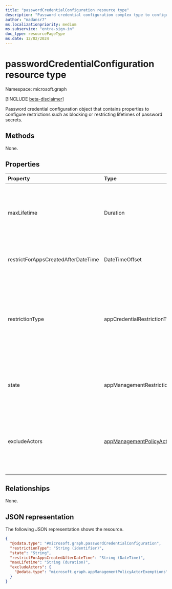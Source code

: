 ```yaml
---
title: "passwordCredentialConfiguration resource type"
description: "Password credential configuration complex type to configure password credential restriction, maxLifetime, and enforcement date"
author: "madansr7"
ms.localizationpriority: medium
ms.subservice: "entra-sign-in"
doc_type: resourcePageType
ms.date: 12/02/2024
---
```


# passwordCredentialConfiguration resource type

Namespace: microsoft.graph

[!INCLUDE [beta-disclaimer](../../includes/beta-disclaimer.md)]

Password credential configuration object that contains properties to configure restrictions such as blocking or restricting lifetimes of password secrets.

## Methods

None.

## Properties

| Property                                    | Type                            | Description |
| :------------------------------------------ | :------------------------------ | :--------------------------------------------------------------------------------------------------------------------------------------- |
| maxLifetime                                 | Duration                        | String value that indicates the maximum lifetime for password expiration, defined as an ISO 8601 duration. For example, `P4DT12H30M5S` represents four days, 12 hours, 30 minutes, and five seconds. This property is required when **restrictionType** is set to `passwordLifetime`.|
| restrictForAppsCreatedAfterDateTime         | DateTimeOffset                  | Specifies the date from which the policy restriction applies to newly created applications. For existing applications, the enforcement date can be retroactively applied.|
| restrictionType                             | appCredentialRestrictionType    | A unique identifier key for **passwordCredentialConfiguration**. This value also represents the type of restriction being applied. The possible values are: `passwordAddition`, `passwordLifetime`, `symmetricKeyAddition`, `symmetricKeyLifetime`, `customPasswordAddition`, and `unknownFutureValue`. Each value of restrictionType can be used only once per policy.|
| state                                       | appManagementRestrictionState   | Indicates whether the restriction is evaluated. The possible values are: `enabled`, `disabled`, `unknownFutureValue`. If `enabled`, the restriction is evaluated. If `disabled`, the restriction isn't evaluated or enforced.|
| excludeActors                | [appManagementPolicyActorExemptions](appmanagementpolicyactorexemptions.md)                         | Collection of custom security attribute exemptions. If an actor user or service principal has the custom security attribute defined in this section, they're exempted from the restriction.  This means that calls the user or service principal makes to create or update apps are exempt from this policy enforcement.  |

## Relationships

None.

## JSON representation

The following JSON representation shows the resource.

<!-- {
  "blockType": "resource",
  "keyProperty": "restrictionType",
  "@odata.type": "microsoft.graph.passwordCredentialConfiguration",
  "openType": false
}
-->

```json
{
  "@odata.type": "#microsoft.graph.passwordCredentialConfiguration",
  "restrictionType": "String (identifier)",
  "state": "String",
  "restrictForAppsCreatedAfterDateTime": "String (DateTime)",
  "maxLifetime": "String (duration)",
  "excludeActors": {
    "@odata.type": "microsoft.graph.appManagementPolicyActorExemptions"
  }
}
```
